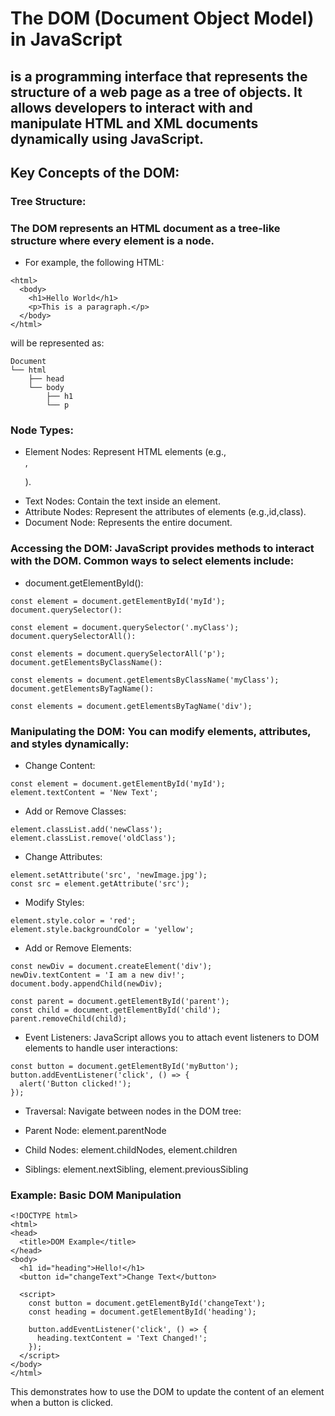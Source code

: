 # The DOM (Document Object Model) in JavaScript 
## is a programming interface that represents the structure of a web page as a tree of objects. It allows developers to interact with and manipulate HTML and XML documents dynamically using JavaScript.

## Key Concepts of the DOM:
### Tree Structure:

### The DOM represents an HTML document as a tree-like structure where every element is a node.
 - For example, the following HTML:
```
<html>
  <body>
    <h1>Hello World</h1>
    <p>This is a paragraph.</p>
  </body>
</html>
```
will be represented as:
```
Document
└── html
    ├── head
    └── body
        ├── h1
        └── p
```

### Node Types:
 - Element Nodes: Represent HTML elements (e.g., <div>, <p>).
 - Text Nodes: Contain the text inside an element.
 - Attribute Nodes: Represent the attributes of elements (e.g.,id,class).
 - Document Node: Represents the entire document.

### Accessing the DOM: JavaScript provides methods to interact with the DOM. Common ways to select elements include:

 - document.getElementById():
```
const element = document.getElementById('myId');
document.querySelector():
```
```
const element = document.querySelector('.myClass');
document.querySelectorAll():
```
```
const elements = document.querySelectorAll('p');
document.getElementsByClassName():
```
```
const elements = document.getElementsByClassName('myClass');
document.getElementsByTagName():
```
```
const elements = document.getElementsByTagName('div');
```
### Manipulating the DOM: You can modify elements, attributes, and styles dynamically:

 - Change Content:
```
const element = document.getElementById('myId');
element.textContent = 'New Text';
```
 - Add or Remove Classes:
```
element.classList.add('newClass');
element.classList.remove('oldClass');
```
 - Change Attributes:
```
element.setAttribute('src', 'newImage.jpg');
const src = element.getAttribute('src');
```
 - Modify Styles:
```
element.style.color = 'red';
element.style.backgroundColor = 'yellow';
```
 - Add or Remove Elements:
```
const newDiv = document.createElement('div');
newDiv.textContent = 'I am a new div!';
document.body.appendChild(newDiv);

const parent = document.getElementById('parent');
const child = document.getElementById('child');
parent.removeChild(child);
```
 - Event Listeners: JavaScript allows you to attach event listeners to DOM elements to handle user interactions:
```
const button = document.getElementById('myButton');
button.addEventListener('click', () => {
  alert('Button clicked!');
});
```
 - Traversal: Navigate between nodes in the DOM tree:

 - Parent Node: element.parentNode
 - Child Nodes: element.childNodes, element.children
 - Siblings: element.nextSibling, element.previousSibling

### Example: Basic DOM Manipulation
```
<!DOCTYPE html>
<html>
<head>
  <title>DOM Example</title>
</head>
<body>
  <h1 id="heading">Hello!</h1>
  <button id="changeText">Change Text</button>
  
  <script>
    const button = document.getElementById('changeText');
    const heading = document.getElementById('heading');

    button.addEventListener('click', () => {
      heading.textContent = 'Text Changed!';
    });
  </script>
</body>
</html>
```
This demonstrates how to use the DOM to update the content of an element when a button is clicked.
